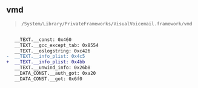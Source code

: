 ## vmd

> `/System/Library/PrivateFrameworks/VisualVoicemail.framework/vmd`

```diff

   __TEXT.__const: 0x460
   __TEXT.__gcc_except_tab: 0x8554
   __TEXT.__oslogstring: 0xc426
-  __TEXT.__info_plist: 0x4c5
+  __TEXT.__info_plist: 0x4bb
   __TEXT.__unwind_info: 0x26b8
   __DATA_CONST.__auth_got: 0xa20
   __DATA_CONST.__got: 0x6f0

```
